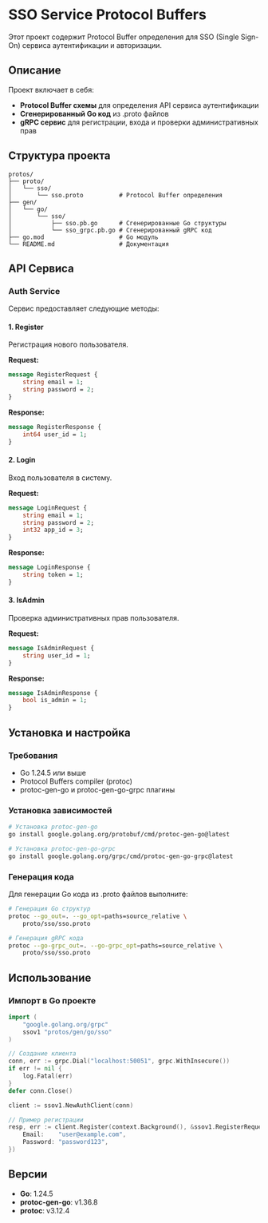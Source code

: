 # SSO Service Protocol Buffers

Этот проект содержит Protocol Buffer определения для SSO (Single Sign-On) сервиса аутентификации и авторизации.

## Описание

Проект включает в себя:
- **Protocol Buffer схемы** для определения API сервиса аутентификации
- **Сгенерированный Go код** из .proto файлов
- **gRPC сервис** для регистрации, входа и проверки административных прав

## Структура проекта

```
protos/
├── proto/
│   └── sso/
│       └── sso.proto          # Protocol Buffer определения
├── gen/
│   └── go/
│       └── sso/
│           ├── sso.pb.go      # Сгенерированные Go структуры
│           └── sso_grpc.pb.go # Сгенерированный gRPC код
├── go.mod                     # Go модуль
└── README.md                  # Документация
```

## API Сервиса

### Auth Service

Сервис предоставляет следующие методы:

#### 1. Register
Регистрация нового пользователя.

**Request:**
```protobuf
message RegisterRequest {
    string email = 1;
    string password = 2;
}
```

**Response:**
```protobuf
message RegisterResponse {
    int64 user_id = 1;
}
```

#### 2. Login
Вход пользователя в систему.

**Request:**
```protobuf
message LoginRequest {
    string email = 1;
    string password = 2;
    int32 app_id = 3;
}
```

**Response:**
```protobuf
message LoginResponse {
    string token = 1;
}
```

#### 3. IsAdmin
Проверка административных прав пользователя.

**Request:**
```protobuf
message IsAdminRequest {
    string user_id = 1;
}
```

**Response:**
```protobuf
message IsAdminResponse {
    bool is_admin = 1;
}
```

## Установка и настройка

### Требования

- Go 1.24.5 или выше
- Protocol Buffers compiler (protoc)
- protoc-gen-go и protoc-gen-go-grpc плагины

### Установка зависимостей

```bash
# Установка protoc-gen-go
go install google.golang.org/protobuf/cmd/protoc-gen-go@latest

# Установка protoc-gen-go-grpc
go install google.golang.org/grpc/cmd/protoc-gen-go-grpc@latest
```

### Генерация кода

Для генерации Go кода из .proto файлов выполните:

```bash
# Генерация Go структур
protoc --go_out=. --go_opt=paths=source_relative \
    proto/sso/sso.proto

# Генерация gRPC кода
protoc --go-grpc_out=. --go-grpc_opt=paths=source_relative \
    proto/sso/sso.proto
```

## Использование

### Импорт в Go проекте

```go
import (
    "google.golang.org/grpc"
    ssov1 "protos/gen/go/sso"
)

// Создание клиента
conn, err := grpc.Dial("localhost:50051", grpc.WithInsecure())
if err != nil {
    log.Fatal(err)
}
defer conn.Close()

client := ssov1.NewAuthClient(conn)

// Пример регистрации
resp, err := client.Register(context.Background(), &ssov1.RegisterRequest{
    Email:    "user@example.com",
    Password: "password123",
})
```

## Версии

- **Go**: 1.24.5
- **protoc-gen-go**: v1.36.8
- **protoc**: v3.12.4

